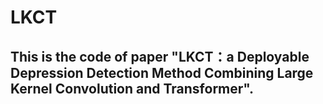 # LKCT
## This is the code of paper "LKCT：a Deployable Depression Detection Method Combining Large Kernel Convolution and Transformer".
